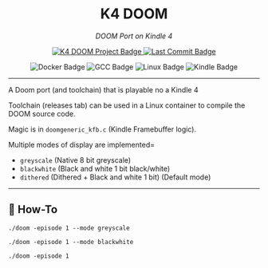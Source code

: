 <h1 align="center">K4 DOOM</h1>

<p align="center">
  <em>DOOM Port on Kindle 4</em>
</p>

<p align="center">
  <a href="https://github.com/Moussto/k4-doom">
    <img src="https://img.shields.io/badge/Project-K4--DOOM-informational?style=for-the-badge&logo=doom&logoColor=white&color=E7352C" alt="K4 DOOM Project Badge" />
  </a>
  <a href="https://github.com/Moussto/talk-k4-doom-slides">
    <img src="https://img.shields.io/github/last-commit/Moussto/talk-k4-doom-slides?style=for-the-badge&color=brightgreen" alt="Last Commit Badge" />
  </a>
</p>

<p align="center">
  <img src="https://img.shields.io/badge/Docker-2496ED?style=for-the-badge&logo=docker&logoColor=white" alt="Docker Badge" />
  <img src="https://img.shields.io/badge/GCC-00599C?style=for-the-badge&logo=c&logoColor=white" alt="GCC Badge" />
  <img src="https://img.shields.io/badge/Linux-000000?style=for-the-badge&logo=linux&logoColor=white" alt="Linux Badge" />
  <img src="https://img.shields.io/badge/Kindle-FF9900?style=for-the-badge&logo=amazon&logoColor=white" alt="Kindle Badge" />
</p>

---

A Doom port (and toolchain) that is playable no a Kindle 4 

Toolchain (releases tab) can be used in a Linux container to compile the DOOM source code.

Magic is in `doomgeneric_kfb.c` (Kindle Framebuffer logic).

Multiple modes of display are implemented= 
- `greyscale` (Native 8 bit greyscale)
- `blackwhite` (Black and white 1 bit black/white)
- `dithered` (Dithered + Black and white 1 bit) (Default mode)


---

## 🧪 How-To

```shell
./doom -episode 1 --mode greyscale

./doom -episode 1 --mode blackwhite 

./doom -episode 1
```


